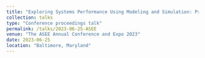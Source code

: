 ```yaml
---
title: "Exploring Systems Performance Using Modeling and Simulation: Project-based Study and Teaching (Contributed Speaker)"
collection: talks
type: "Conference proceedings talk"
permalink: /talks/2023-06-25-ASEE
venue: "The ASEE Annual Conference and Expo 2023"
date: 2023-06-25
location: "Baltimore, Maryland"
---
```


